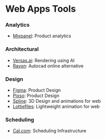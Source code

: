 # Web Apps Tools

### Analytics

* [Mixpanel](https://mixpanel.com/): Product analytics

### Architectural

* [Versas.ai](https://versas.ai/): Rendering using AI
* [Rayon](https://rayon.design/): Autocad online alternative

### Design

* [Figma](https://figma.com/): Product Design
* [Pixso](https://pixso.net/): Product Design
* [Spline](https://spline.design/): 3D Design and animations for web
* [Lottiefiles](https://lottiefiles.com/): Lightweight animation for web

### Scheduling
* [Cal.com](https://cal.com/): Scheduling Infrastructure

